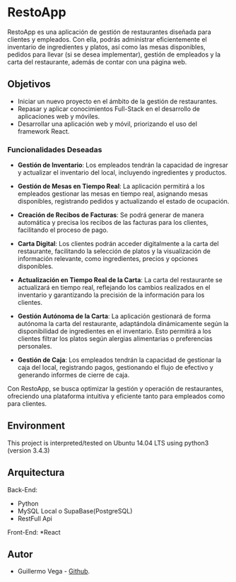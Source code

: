 # RestoApp

RestoApp es una aplicación de gestión de restaurantes diseñada para clientes y empleados. Con ella, podrás administrar eficientemente el inventario de ingredientes y platos, así como las mesas disponibles, pedidos para llevar (si se desea implementar), gestión de empleados y la carta del restaurante, además de contar con una página web.

## Objetivos

- Iniciar un nuevo proyecto en el ámbito de la gestión de restaurantes.
- Repasar y aplicar conocimientos Full-Stack en el desarrollo de aplicaciones web y móviles.
- Desarrollar una aplicación web y móvil, priorizando el uso del framework React.

### Funcionalidades Deseadas

- **Gestión de Inventario**: Los empleados tendrán la capacidad de ingresar y actualizar el inventario del local, incluyendo ingredientes y productos.

- **Gestión de Mesas en Tiempo Real**: La aplicación permitirá a los empleados gestionar las mesas en tiempo real, asignando mesas disponibles, registrando pedidos y actualizando el estado de ocupación.

- **Creación de Recibos de Facturas**: Se podrá generar de manera automática y precisa los recibos de las facturas para los clientes, facilitando el proceso de pago.

- **Carta Digital**: Los clientes podrán acceder digitalmente a la carta del restaurante, facilitando la selección de platos y la visualización de información relevante, como ingredientes, precios y opciones disponibles.

- **Actualización en Tiempo Real de la Carta**: La carta del restaurante se actualizará en tiempo real, reflejando los cambios realizados en el inventario y garantizando la precisión de la información para los clientes.

- **Gestión Autónoma de la Carta**: La aplicación gestionará de forma autónoma la carta del restaurante, adaptándola dinámicamente según la disponibilidad de ingredientes en el inventario. Esto permitirá a los clientes filtrar los platos según alergias alimentarias o preferencias personales.

- **Gestión de Caja**: Los empleados tendrán la capacidad de gestionar la caja del local, registrando pagos, gestionando el flujo de efectivo y generando informes de cierre de caja.

Con RestoApp, se busca optimizar la gestión y operación de restaurantes, ofreciendo una plataforma intuitiva y eficiente tanto para empleados como para clientes.

## Environment
This project is interpreted/tested on Ubuntu 14.04 LTS using python3 (version 3.4.3)

## Arquitectura

Back-End:
* Python
* MySQL Local o SupaBase(PostgreSQL)
* RestFull Api

Front-End:
*React

## Autor
* Guillermo Vega - [Github](https://github.com/Korchea).
